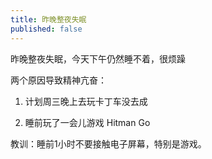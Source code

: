 ```yaml
---
title: 昨晚整夜失眠
published: false
---
```

昨晚整夜失眠，今天下午仍然睡不着，很烦躁

两个原因导致精神亢奋：

1. 计划周三晚上去玩卡丁车没去成

2. 睡前玩了一会儿游戏 Hitman Go

教训：睡前1小时不要接触电子屏幕，特别是游戏。
